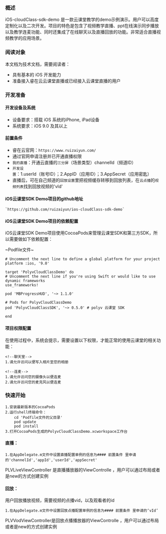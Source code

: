 ### 概述

iOS-cloudClass-sdk-demo 是一款云课堂教学的demo示例演示。用户可以高度定制化以及二次开发。项目的特色是包含了视频教学直播、ppt在线演示同步播放以及教学连麦功能、同时还集成了在线聊天以及直播回放的功能。非常适合直播视频教学的应用场景。

### 阅读对象

本文档为技术文档，需要阅读者：

- 具有基本的 iOS 开发能力
- 准备接入睿在云云课堂直播或已经接入云课堂直播的用户

### 开发准备

#### 开发设备及系统

- 设备要求：搭载 iOS 系统的iPhone, iPad设备
- 系统要求：iOS 9.0 及其以上

#### 前置条件

- 睿在云官网：`https://www.ruizaiyun.com/`
- 通过官网申请注册并已开通直播权限
- `我的直播`：开通云直播的`三分屏`（场景类型）channelId（频道ID）
- `开发设置`：1.userId（账号ID）；2.AppID（应用ID）；3.AppSecret（应用密匙）
- 直播后，可在自己频道的`回放设置`里把视频缓存转移到回放列表，在`云点播`的`视频列表`找到回放视频的'vId'

#### iOS云课堂SDK Demo项目的github地址
    `https://github.com/ruizaiyun/ios-cloudClass-sdk-demo` 

#### iOS云课堂SDK Demo项目的依赖配置

   iOS云课堂SDK Demo项目使用CocoaPods来管理云课堂SDK和第三方SDK，所以需要做如下依赖配置：
   
~Podfile文件~
```
# Uncomment the next line to define a global platform for your project
platform :ios, '9.0'

target 'PolyvCloudClassDemo' do
# Uncomment the next line if you're using Swift or would like to use dynamic frameworks
use_frameworks!

pod 'MBProgressHUD', '~> 1.1.0'

# Pods for PolyvCloudClassDemo
pod 'PolyvCloudClassSDK', '~> 0.5.0' # polyv 云课堂 SDK

end
```

#### 项目权限配置

​    在使用过程中，系统会提示，需要设置以下权限，才能正常的使用云课堂的相关功能：

```
<!--聊天室-->
1.请允许访问以便写入相片至您的相册

<!--连麦-->
1.请允许访问您的摄像头以便连麦
2.请允许访问您的麦克风以便连麦
```

### 快速开始
```
1.安装最新版本的CocoaPods
2.运行shell终端命令：
    cd 'Podfile文件的父目录'
    pod update
    pod install
3.打开CocoaPods生成的PolyvCloudClassDemo.xcworkspace工作台
```

####    直播：

```
1.在AppDelegate.m文件中设置直播配置单例的信息为#### 前置条件 里申请的'channelId','appId','userId','appSecret'
```

PLVLiveViewController 是直播播放器的ViewControlle ，用户可以通过布局或者是new的方式创建实例

#### 回放：

用户回放播放视频，需要视频的点播vid，以及观看者的id

```
1.在AppDelegate.m文件中设置回放点播配置单例的信息为#### 前置条件 里申请的‘vId’
```
PLVVodViewController是回放点播播放器的ViewControlle ，用户可以通过布局或者是new的方式创建实例

### 
